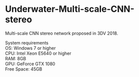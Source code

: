 # Underwater-Multi-scale-CNN-stereo
Multi-scale CNN stereo network proposed in 3DV 2018.

System requirements  
  OS: Windows 7 or higher  
  CPU: Intel Xeon E5640 or higher  
  RAM: 8GB  
  GPU: GeForce GTX 1080  
  Free Space: 45GB  
